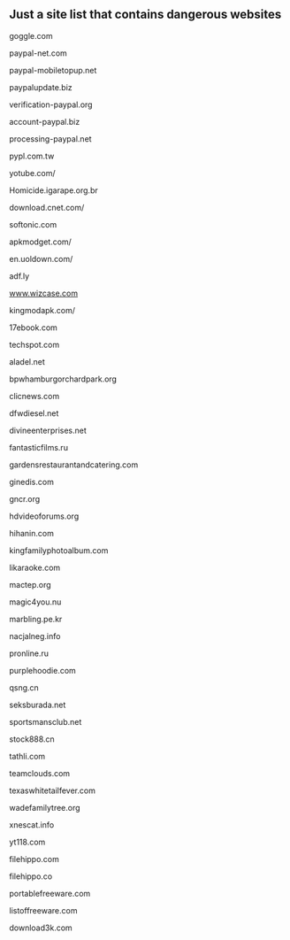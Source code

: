 ## Just a site list that contains dangerous websites

goggle.com

paypal-net.com

paypal-mobiletopup.net

paypalupdate.biz

verification-paypal.org

account-paypal.biz

processing-paypal.net

pypl.com.tw

yotube.com/

Homicide.igarape.org.br

download.cnet.com/

softonic.com

apkmodget.com/

en.uoldown.com/

adf.ly

www.wizcase.com

kingmodapk.com/

17ebook.com

techspot.com

aladel.net

bpwhamburgorchardpark.org

clicnews.com

dfwdiesel.net

divineenterprises.net

fantasticfilms.ru

gardensrestaurantandcatering.com

ginedis.com

gncr.org

hdvideoforums.org

hihanin.com

kingfamilyphotoalbum.com

likaraoke.com

mactep.org

magic4you.nu

marbling.pe.kr

nacjalneg.info

pronline.ru

purplehoodie.com

qsng.cn

seksburada.net

sportsmansclub.net

stock888.cn

tathli.com

teamclouds.com

texaswhitetailfever.com

wadefamilytree.org

xnescat.info

yt118.com

filehippo.com

filehippo.co

portablefreeware.com

listoffreeware.com

download3k.com